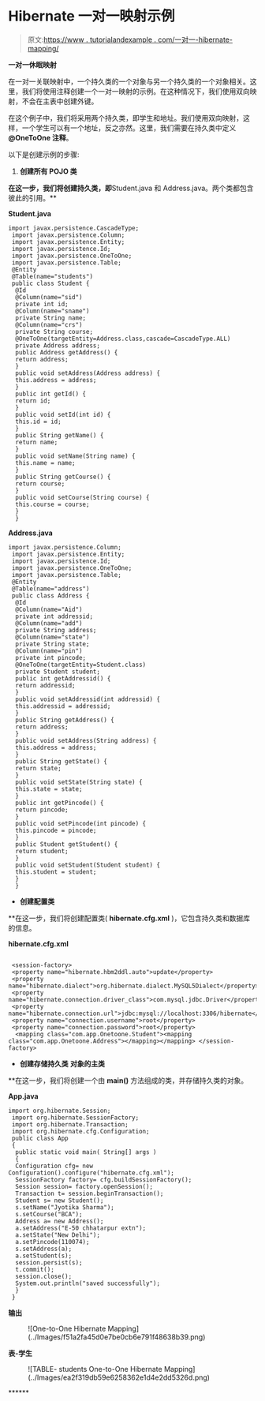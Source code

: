 # Hibernate 一对一映射示例

> 原文:[https://www . tutorialandexample . com/一对一-hibernate-mapping/](https://www.tutorialandexample.com/one-to-one-hibernate-mapping/)

**一对一休眠映射**

在一对一关联映射中，一个持久类的一个对象与另一个持久类的一个对象相关。这里，我们将使用注释创建一个一对一映射的示例。在这种情况下，我们使用双向映射，不会在主表中创建外键。

在这个例子中，我们将采用两个持久类，即学生和地址。我们使用双向映射，这样，一个学生可以有一个地址，反之亦然。这里，我们需要在持久类中定义 **@OneToOne 注释**。

以下是创建示例的步骤:

1.  **创建所有 POJO 类**

 **在这一步，我们将创建持久类，即**Student.java 和 Address.java。两个类都包含彼此的引用。**

**Student.java**

```
import javax.persistence.CascadeType;
 import javax.persistence.Column;
 import javax.persistence.Entity;
 import javax.persistence.Id;
 import javax.persistence.OneToOne;
 import javax.persistence.Table;
 @Entity
 @Table(name="students")
 public class Student {
  @Id
  @Column(name="sid")
  private int id;
  @Column(name="sname")
  private String name;
  @Column(name="crs")
  private String course;
  @OneToOne(targetEntity=Address.class,cascade=CascadeType.ALL)
  private Address address;
  public Address getAddress() {
  return address;
  }
  public void setAddress(Address address) {
  this.address = address;
  }
  public int getId() {
  return id;
  }
  public void setId(int id) {
  this.id = id;
  }
  public String getName() {
  return name;
  }
  public void setName(String name) {
  this.name = name;
  }
  public String getCourse() {
  return course;
  }
  public void setCourse(String course) {
  this.course = course;
  }
  } 
```

**Address.java**

```
import javax.persistence.Column;
 import javax.persistence.Entity;
 import javax.persistence.Id;
 import javax.persistence.OneToOne;
 import javax.persistence.Table;
 @Entity
 @Table(name="address")
 public class Address {
  @Id
  @Column(name="Aid")
  private int addressid;
  @Column(name="add")
  private String address;
  @Column(name="state")
  private String state;
  @Column(name="pin")
  private int pincode;
  @OneToOne(targetEntity=Student.class)
  private Student student;
  public int getAddressid() {
  return addressid;
  }
  public void setAddressid(int addressid) {
  this.addressid = addressid;
  }
  public String getAddress() {
  return address;
  }
  public void setAddress(String address) {
  this.address = address;
  }
  public String getState() {
  return state;
  }
  public void setState(String state) {
  this.state = state;
  }
  public int getPincode() {
  return pincode;
  }
  public void setPincode(int pincode) {
  this.pincode = pincode;
  }
  public Student getStudent() {
  return student;
  }
  public void setStudent(Student student) {
  this.student = student;
  }
  } 
```

*   **创建配置类**

 **在这一步，我们将创建配置类( **hibernate.cfg.xml** )，它包含持久类和数据库的信息。

**hibernate.cfg.xml**

```

 <session-factory> 
 <property name="hibernate.hbm2ddl.auto">update</property> 
 <property name="hibernate.dialect">org.hibernate.dialect.MySQL5Dialect</property>
 <property name="hibernate.connection.driver_class">com.mysql.jdbc.Driver</property>
 <property name="hibernate.connection.url">jdbc:mysql://localhost:3306/hibernate</property>
 <property name="connection.username">root</property> 
 <property name="connection.password">root</property> 
  <mapping class="com.app.Onetoone.Student"><mapping class="com.app.Onetoone.Address"></mapping></mapping> </session-factory> 

```

*   **创建存储持久类** **对象的主类**

 **在这一步，我们将创建一个由 **main()** 方法组成的类，并存储持久类的对象。

**App.java**

```
import org.hibernate.Session;
 import org.hibernate.SessionFactory;
 import org.hibernate.Transaction;
 import org.hibernate.cfg.Configuration;
 public class App 
 {
  public static void main( String[] args )
  {
  Configuration cfg= new Configuration().configure("hibernate.cfg.xml");
  SessionFactory factory= cfg.buildSessionFactory();
  Session session= factory.openSession();
  Transaction t= session.beginTransaction();
  Student s= new Student();
  s.setName("Jyotika Sharma");
  s.setCourse("BCA");
  Address a= new Address();
  a.setAddress("E-50 chhatarpur extn");
  a.setState("New Delhi");
  a.setPincode(110074);
  s.setAddress(a);
  a.setStudent(s);
  session.persist(s);
  t.commit();
  session.close();
  System.out.println("saved successfully");
  }
 } 
```

**输出**

<figure class="aligncenter">![One-to-One Hibernate Mapping](../Images/f51a2fa45d0e7be0cb6e791f48638b39.png)</figure>

**表-学生**

<figure class="aligncenter">![TABLE- students One-to-One Hibernate Mapping](../Images/ea2f319db59e6258362e1d4e2dd5326d.png)</figure>******